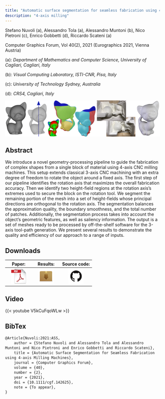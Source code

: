 ```yaml
---
title: "Automatic surface segmentation for seamless fabrication using 4-axis milling machines"
description: "4-axis milling"
---
```


Stefano Nuvoli (a), Alessandro Tola (a), Alessandro Muntoni (b), Nico Pietroni (c), Enrico Gobbetti (d), Riccardo Scateni (a)

Computer Graphics Forum, Vol 40(2), 2021 (Eurographics 2021, Vienna Austria)

(a): *Department of Mathematics and Computer Science, University of Cagliari, Cagliari, Italy*

(b): *Visual Computing Laboratory, ISTI-CNR, Pisa, Italy*

(c): *University of Technology Sydney, Australia*

(d): *CRS4, Cagliari, Italy*

![4axismilling](/images/4axismilling_teaser.png)

## Abstract

We introduce a novel geometry-processing pipeline to guide the fabrication of complex shapes from a single block of material
using 4-axis CNC milling machines. This setup extends classical 3-axis CNC machining with an extra degree of freedom to rotate
the object around a fixed axis. The first step of our pipeline identifies the rotation axis that maximizes the overall fabrication
accuracy. Then we identify two height-field regions at the rotation axis’s extremes used to secure the block on the rotation
tool. We segment the remaining portion of the mesh into a set of height-fields whose principal directions are orthogonal to the
rotation axis. The segmentation balances the approximation quality, the boundary smoothness, and the total number of patches.
Additionally, the segmentation process takes into account the object’s geometric features, as well as saliency information. The
output is a set of meshes ready to be processed by off-the-shelf software for the 3-axis tool-path generation. We present several
results to demonstrate the quality and efficiency of our approach to a range of inputs.

## Downloads


| &nbsp;&nbsp;&nbsp; Paper: &nbsp;&nbsp;&nbsp;	| &nbsp;&nbsp; Results: &nbsp;&nbsp;	| Source code: 	|
|:------:	|:--------:	|:------------:	|
| [![pdf](/images/pdf.png)](/data/4axis.pdf) | [![zip](/images/zip.png)](https://github.com/cg3hci/4AxisMilling/releases/tag/v1.0) | [![github](/images/github.png)](https://github.com/cg3hci/4AxisMilling) |

## Video

{{< youtube V5kCuFqoWLw >}}

## BibTex

```
@Article{Nuvoli:2021:ASS,
    author = {Stefano Nuvoli and Alessandro Tola and Alessandro Muntoni and Nico Pietroni and Enrico Gobbetti and Riccardo Scateni},
    title = {Automatic Surface Segmentation for Seamless Fabrication using 4-axis Milling Machines},
    journal = {Computer Graphics Forum},
    volume = {40},
    number = {2},
    year = {2021},
    doi = {10.1111/cgf.142625},
    note = {To appear},
}
```
